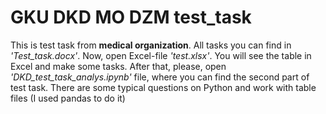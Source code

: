 # GKU DKD MO DZM test_task
This is test task from **medical organization**. All tasks you can find in *'Test_task.docx'*. Now, open Excel-file *'test.xlsx'*. You will see the table in Excel and make some tasks. After that, please, open *'DKD_test_task_analys.ipynb'* file, where you can find the second part of test task. There are some typical questions on Python and work with table files (I used pandas to do it)
